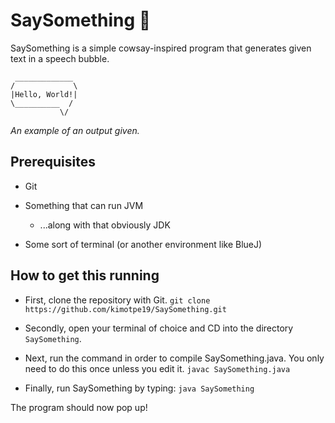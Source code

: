 # SaySomething 💬
SaySomething is a simple cowsay-inspired program that generates given text in a speech bubble.

```
 _____________
/             \
|Hello, World!|
\__________  /
           \/  
```
 *An example of an output given.*

## Prerequisites
- Git
  
- Something that can run JVM
  - ...along with that obviously JDK
 
- Some sort of terminal (or another environment like BlueJ)

## How to get this running
- First, clone the repository with Git.
```git clone https://github.com/kimotpe19/SaySomething.git```

- Secondly, open your terminal of choice and CD into the directory `SaySomething`.

- Next, run the command in order to compile SaySomething.java. You only need to do this once unless you edit it.
```javac SaySomething.java```

- Finally, run SaySomething by typing:
```java SaySomething```

The program should now pop up!
